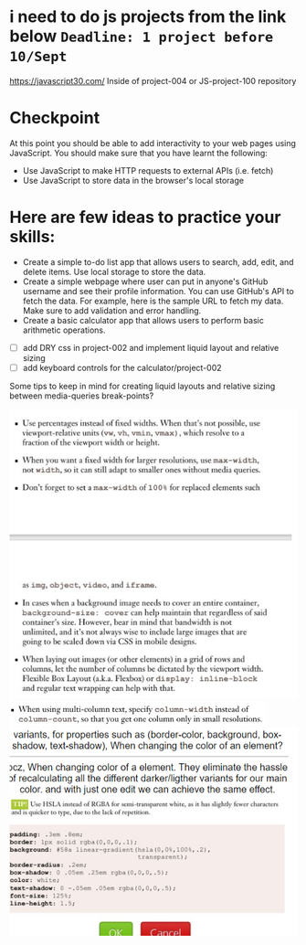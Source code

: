 # i need to do js projects from the link below `Deadline: 1 project before 10/Sept`
https://javascript30.com/
Inside of project-004 or JS-project-100 repository

# Checkpoint
At this point you should be able to add interactivity to your web pages using JavaScript. You should make sure that you have learnt the following:

* Use JavaScript to make HTTP requests to external APIs (i.e. fetch)
* Use JavaScript to store data in the browser's local storage
# Here are few ideas to practice your skills:

* Create a simple to-do list app that allows users to search, add, edit, and delete items. Use local storage to store the data.
* Create a simple webpage where user can put in anyone's GitHub username and see their profile information. You can use GitHub's API to fetch the data. For example, here is the sample URL to fetch my data. Make sure to add validation and error handling.
* Create a basic calculator app that allows users to perform basic arithmetic operations.

- [ ] add DRY css in project-002 and implement liquid layout and relative sizing
- [ ] add keyboard controls for the calculator/project-002

Some tips to keep in mind for creating liquid layouts and relative sizing between media-queries break-points?

![alt text](image.png)
![alt text](image-1.png)
![alt text](image-2.png)